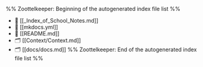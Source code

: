 %% Zoottelkeeper: Beginning of the autogenerated index file list  %%
- 📄 [[_Index_of_School_Notes.md]]
- 📄 [[mkdocs.yml]]
- 📄 [[README.md]]
- 🗂️ [[Context/Context.md]]
- 🗂️ [[docs/docs.md]]
%% Zoottelkeeper: End of the autogenerated index file list  %%
